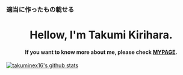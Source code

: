### 適当に作ったもの載せる
<h1 align="center">Hellow, I'm Takumi Kirihara.</h1>
<h4 align="center"> If you want to know more about me, please check <a href="https://takuminex16.github.io/ImsoHappyYuhi.html">MYPAGE</a>.</h4>

[![takuminex16's github stats](https://github-readme-stats.vercel.app/api?username=takuminex16&show_icons=true&icon_color=2BDE73&count_private=true)](https://github.com/takuminex16)
<!-- [![Top Langs](https://github-readme-stats.vercel.app/api/top-langs/?username=takuminex16&layout=compact&hide=jupyter%20notebook)](https://github.com/takuminex16) -->


